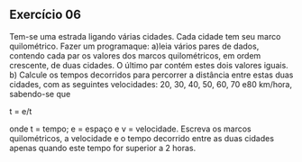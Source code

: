 ## Exercício 06

Tem-se  uma  estrada  ligando  várias  cidades.  Cada  cidade  tem  seu  marco quilométrico.  Fazer um programaque:  a)leia  vários  pares de  dados,  contendo cada  par  os  valores  dos  marcos  quilométricos,  em  ordem  crescente,  de  duas cidades.  O  último  par  contém  estes  dois  valores  iguais.  b)  Calcule  os  tempos decorridos  para  percorrer  a  distância  entre  estas  duas  cidades,  com  as seguintes  velocidades:  20,  30,  40,  50,  60,  70  e80  km/hora,  sabendo-se  que 

t = e/t

onde  t  =  tempo;  e  =  espaço  e  v  =  velocidade.  Escreva  os  marcos quilométricos, a velocidade e o tempo decorrido entre as duas cidades apenas quando este tempo for superior a 2 horas.